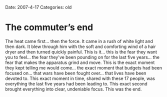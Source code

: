 Date: 2007-4-17
Categories: old

# The commuter’s end

The heat came first... then the force. It came in a rush of white light and then dark.  It blew through him with the soft and comforting wind of a hair dryer and then turned quickly painful.  This is it... this is the fear they want you to feel... the fear they've been pounding on for the last five years... the fear that makes the apparatus grind and move.  This is the exact moment they kept telling me would come... the exact moment that budgets had been focused on... that wars have been fought over... that lives have been devoted to.  This exact moment in time, shared with these 17 people, was everything the last five years had been leading to.  This exact second brought everything into clear, undeniable focus.  This was the end.
